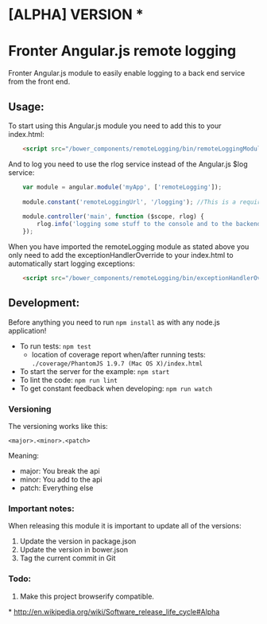 # [ALPHA] VERSION *

# Fronter Angular.js remote logging

Fronter Angular.js module to easily enable logging to a back end service from the front end.

## Usage:

To start using this Angular.js module you need to add this to your index.html:

```html
    <script src="/bower_components/remoteLogging/bin/remoteLoggingModule.min.js"></script>
```

And to log you need to use the rlog service instead of the Angular.js $log service:
  

```js
    var module = angular.module('myApp', ['remoteLogging']);
    
    module.constant('remoteLoggingUrl', '/logging'); //This is a requirement for the remoteLogging module
    
    module.controller('main', function ($scope, rlog) {
        rlog.info('logging some stuff to the console and to the backend');
    });
```

    
When you have imported the remoteLogging module as stated above you only need to add the exceptionHandlerOverride
to your index.html to automatically start logging exceptions:

```html
    <script src="/bower_components/remoteLogging/bin/exceptionHandlerOverride.min.js"></script>
```

## Development:

Before anything you need to run `npm install` as with any node.js application!

* To run tests: `npm test`
    * location of coverage report when/after running tests: `./coverage/PhantomJS 1.9.7 (Mac OS X)/index.html`
* To start the server for the example: `npm start`
* To lint the code: `npm run lint`
* To get constant feedback when developing: `npm run watch`


### Versioning
The versioning works like this:

    <major>.<minor>.<patch>

Meaning:

* major: You break the api
* minor: You add to the api
* patch: Everything else


### Important notes:

When releasing this module it is important to update all of the versions:

1. Update the version in package.json
2. Update the version in bower.json
3. Tag the current commit in Git

### Todo:

1. Make this project browserify compatible.

\* http://en.wikipedia.org/wiki/Software_release_life_cycle#Alpha
